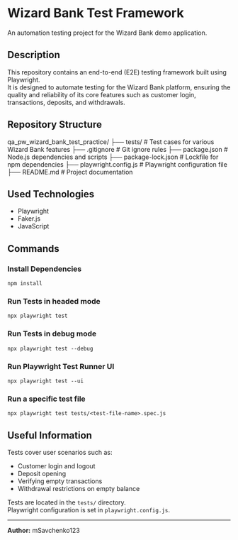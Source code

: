 # Wizard Bank Test Framework

An automation testing project for the Wizard Bank demo application.

## Description

This repository contains an end-to-end (E2E) testing framework built using Playwright.  
It is designed to automate testing for the Wizard Bank platform, ensuring the quality and reliability of its core features such as customer login, transactions, deposits, and withdrawals.

## Repository Structure

qa_pw_wizard_bank_test_practice/
├── tests/ # Test cases for various Wizard Bank features
├── .gitignore # Git ignore rules
├── package.json # Node.js dependencies and scripts
├── package-lock.json # Lockfile for npm dependencies
├── playwright.config.js # Playwright configuration file
├── README.md # Project documentation

## Used Technologies

- Playwright  
- Faker.js  
- JavaScript

## Commands

### Install Dependencies

`npm install`

### Run Tests in headed mode

`npx playwright test`

### Run Tests in debug mode

`npx playwright test --debug`

### Run Playwright Test Runner UI

`npx playwright test --ui`

### Run a specific test file

`npx playwright test tests/<test-file-name>.spec.js`

## Useful Information

Tests cover user scenarios such as:

- Customer login and logout  
- Deposit opening  
- Verifying empty transactions  
- Withdrawal restrictions on empty balance

Tests are located in the `tests/` directory.  
Playwright configuration is set in `playwright.config.js`.

---

**Author:** mSavchenko123


